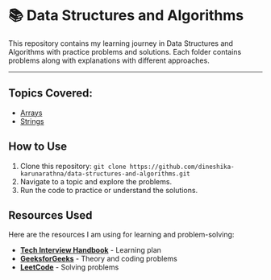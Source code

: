 # 📚 Data Structures and Algorithms
This repository contains my learning journey in Data Structures and Algorithms with practice problems and solutions. Each folder contains problems along with explanations with different approaches.

---

## Topics Covered:
- [Arrays](src/main/java/arrays/)
- [Strings](src/main/java/strings)



## How to Use
1. Clone this repository: `git clone https://github.com/dineshika-karunarathna/data-structures-and-algorithms.git`
2. Navigate to a topic and explore the problems.
3. Run the code to practice or understand the solutions.


## Resources Used

Here are the resources I am using for learning and problem-solving:

- **[Tech Interview Handbook](https://www.techinterviewhandbook.org/algorithms/study-cheatsheet/)** - Learning plan
- **[GeeksforGeeks](https://www.geeksforgeeks.org/)** - Theory and coding problems
- **[LeetCode](https://leetcode.com/)** - Solving problems
